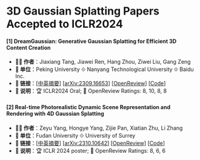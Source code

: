 # 3D Gaussian Splatting Papers Accepted to ICLR2024

#### [1] DreamGaussian: Generative Gaussian Splatting for Efficient 3D Content Creation
- **🧑‍🔬 作者**：Jiaxiang Tang, Jiawei Ren, Hang Zhou, Ziwei Liu, Gang Zeng
- **🏫 单位**：Peking University ⟐ Nanyang Technological University ⟐ Baidu Inc.
- **🔗 链接**：[[中英摘要](../abs/2309.16653.md)] [[arXiv:2309.16653](https://arxiv.org/abs/2309.16653)] [[OpenReview](https://openreview.net/forum?id=UyNXMqnN3c)] [[Code](https://github.com/dreamgaussian/dreamgaussian)]
- **📝 说明**：🏆 ICLR2024 Oral; 🌟 OpenReview Ratings: 8, 10, 8, 8

#### [2] Real-time Photorealistic Dynamic Scene Representation and Rendering with 4D Gaussian Splatting
- **🧑‍🔬 作者**：Zeyu Yang, Hongye Yang, Zijie Pan, Xiatian Zhu, Li Zhang
- **🏫 单位**：Fudan University ⟐ University of Surrey
- **🔗 链接**：[[中英摘要](../abs/2310.10642.md)] [[arXiv:2310.10642](https://arxiv.org/abs/2310.10642)] [[OpenReview](https://openreview.net/forum?id=WhgB5sispV)] [[Code](https://github.com/fudan-zvg/4d-gaussian-splatting)]
- **📝 说明**：🏆 ICLR 2024 poster; 🌟 OpenReview Ratings: 8, 6, 6
